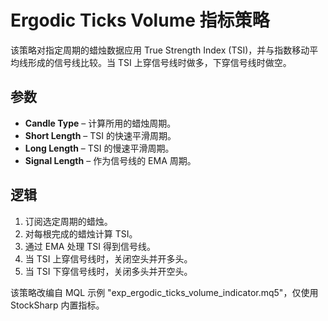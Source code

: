 # Ergodic Ticks Volume 指标策略

该策略对指定周期的蜡烛数据应用 True Strength Index (TSI)，并与指数移动平均线形成的信号线比较。当 TSI 上穿信号线时做多，下穿信号线时做空。

## 参数

- **Candle Type** – 计算所用的蜡烛周期。
- **Short Length** – TSI 的快速平滑周期。
- **Long Length** – TSI 的慢速平滑周期。
- **Signal Length** – 作为信号线的 EMA 周期。

## 逻辑

1. 订阅选定周期的蜡烛。
2. 对每根完成的蜡烛计算 TSI。
3. 通过 EMA 处理 TSI 得到信号线。
4. 当 TSI 上穿信号线时，关闭空头并开多头。
5. 当 TSI 下穿信号线时，关闭多头并开空头。

该策略改编自 MQL 示例 "exp_ergodic_ticks_volume_indicator.mq5"，仅使用 StockSharp 内置指标。
